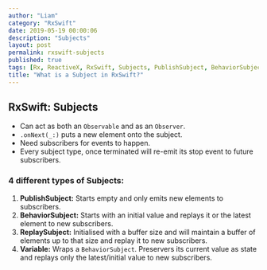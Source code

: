 ```yaml
---
author: "Liam"
category: "RxSwift"
date: 2019-05-19 00:00:06
description: "Subjects"
layout: post
permalink: rxswift-subjects
published: true
tags: [Rx, ReactiveX, RxSwift, Subjects, PublishSubject, BehaviorSubject, ReplaySubject, Variable]
title: "What is a Subject in RxSwift?"
---
```


## RxSwift: Subjects

- Can act as both an `Observable` and as an `Observer`.
- `.onNext(_:)` puts a new element onto the subject.
- Need subscribers for events to happen.
- Every subject type, once terminated will re-emit its stop event to future subscribers.

### 4 different types of Subjects:

1. **PublishSubject:**
Starts empty and only emits new elements to subscribers.
2. **BehaviorSubject:**
Starts with an initial value and replays it or the latest element to new subscribers.
3. **ReplaySubject:**
Initialised with a buffer size and will maintain a buffer of elements up to that size and replay it to new subscribers.
4. **Variable:**
Wraps a `BehaviorSubject`. Preservers its current value as state and replays only the latest/initial value to new subscribers.
